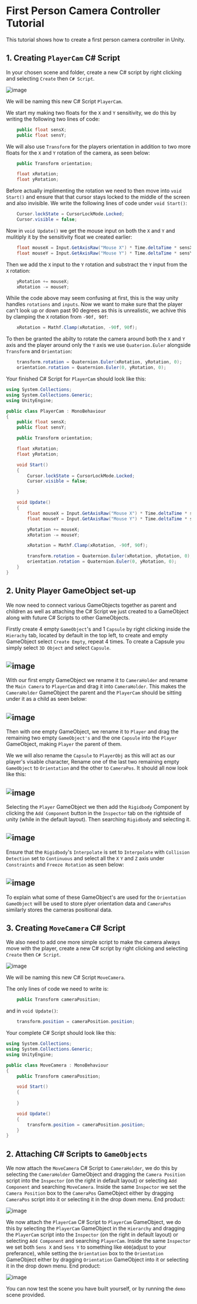 # First Person Camera Controller Tutorial

This tutorial shows how to create a first person camera controller in Unity.

## 1. Creating `PlayerCam` C# Script

In your chosen scene and folder, create a new C# script by right clicking and selecting `Create` then `C# Script`.

![image](https://github.com/august-anumba/First-Person-Camera-Controller-Tutorial/assets/146851823/370bb5c7-007c-40b0-b1c2-0bfe649d0440)

We will be naming this new C# Script `PlayerCam`.

We start my making two floats for the `X` and `Y` sensitivity, we do this by writing the following two lines of code:

```.cs 
    public float sensX;
    public float sensY;
```
We will also use `Transform` for the players orientation in addition to two more floats for the `X` and `Y` rotation of the camera, as seen below:

```.cs
    public Transform orientation;

    float xRotation;
    float yRotation;
```
Before actually implimenting the rotation we need to then move into `void Start()` and ensure that that cursor stays locked to the middle of the screen and also invisible. We write the following lines of code under `void Start()`:

```.cs
    Cursor.lockState = CursorLockMode.Locked;
    Cursor.visible = false;
```
Now in `void Update()` we get the mouse input on both the `X` and `Y` and mulitiply it by the sensitivity float we created earlier:

```.cs
    float mouseX = Input.GetAxisRaw("Mouse X") * Time.deltaTime * sensX;
    float mouseY = Input.GetAxisRaw("Mouse Y") * Time.deltaTime * sensY;
```
Then we add the `X` input to the `Y` rotation and substract the `Y` input from the `X` rotation:

```.cs
    yRotation += mouseX;
    xRotation -= mouseY;
```
While the code above may seem confusing at first, this is the way unity handles `rotations` and `inputs`.
Now we want to make sure that the player can't look up or down past 90 degrees as this is unrealistic, we achive this by clamping the `X` rotation from `-90f, 90f`:

```.cs
    xRotation = Mathf.Clamp(xRotation, -90f, 90f);
```
To then be granted the abilty to rotate the camera around both the `X` and `Y` axis and the player around only the `Y` axis we use `Quaterion.Euler` alongside `Transform` and `Orientation`:

```.cs
    transform.rotation = Quaternion.Euler(xRotation, yRotation, 0);
    orientation.rotation = Quaternion.Euler(0, yRotation, 0);
```
Your finished C# Script for `PlayerCam` should look like this:

```.cs
using System.Collections;
using System.Collections.Generic;
using UnityEngine;

public class PlayerCam : MonoBehaviour
{
    public float sensX;
    public float sensY;

    public Transform orientation;

    float xRotation;
    float yRotation;

    void Start()
    {
        Cursor.lockState = CursorLockMode.Locked;
        Cursor.visible = false;

    }

    void Update()
    {
        float mouseX = Input.GetAxisRaw("Mouse X") * Time.deltaTime * sensX;
        float mouseY = Input.GetAxisRaw("Mouse Y") * Time.deltaTime * sensY;

        yRotation += mouseX;
        xRotation -= mouseY;

        xRotation = Mathf.Clamp(xRotation, -90f, 90f);

        transform.rotation = Quaternion.Euler(xRotation, yRotation, 0);
        orientation.rotation = Quaternion.Euler(0, yRotation, 0);
    }
}

```


## 2. Unity Player GameObject set-up

We now need to connect various GameObjects together as parent and children as well as attaching the C# Script we just created to a GameObject along with future C# Scripts to other GameObjects.

Firstly create 4 empty `GameObject`'s and 1 `Capsule` by right clicking inside the `Hierachy` tab, located by default in the top left, to create and empty GameObject select `Create Empty`, repeat 4 times. To create a Capsule you simply select `3D Object` and select `Capsule`.

![image](https://github.com/august-anumba/First-Person-Camera-Controller-Tutorial/assets/146851823/0f380093-f929-4f30-9684-0f051665505c)
-------------------------------

With our first empty GameObject we rename it to `CameraHolder` and rename the `Main Camera` to `PlayerCam` and drag it into `CameraHolder`. This makes the `CameraHolder` GameObject the parent and the `PlayerCam` should be sitting under it as a child as seen below:

![image](https://github.com/august-anumba/First-Person-Camera-Controller-Tutorial/assets/146851823/dfab7d75-c9b9-4aa8-a364-22acca7a5bc0)
-------------------------------

Then with one empty GameObject, we rename it to `Player` and drag the remaining two empty `GameObject's` and the one `Capsule` into the `Player` GameObject, making `Player` the parent of them.

We we will also rename the `Capsule` to `PlayerObj` as this will act as our player's visable character, Rename one of the last two remaining empty `GameObject` to  `Orientation` and the other to `CameraPos`. It should all now look like this:

![image](https://github.com/august-anumba/First-Person-Camera-Controller-Tutorial/assets/146851823/892a7e91-1bdd-4560-86b3-955495e8f3f0)
-------------------------------

Selecting the `Player` GameObject we then add the `Rigidbody` Component by clicking the `Add Component` button in the `Inspector` tab on the rightside of unity (while in the default layout). Then searching `Rigidbody` and selecting it.

![image](https://github.com/august-anumba/First-Person-Camera-Controller-Tutorial/assets/146851823/1c7e353b-6d45-45da-95a8-681a72a9759d)
-------------------------------

Ensure that the `Rigidbody`'s `Interpolate` is set to `Interpolate` with `Collision Detection` set to `Continuous` and select all the `X` `Y` and `Z` axis under `Constraints` and `Freeze Rotation` as seen below:

![image](https://github.com/august-anumba/First-Person-Camera-Controller-Tutorial/assets/146851823/8a9a4e6f-07c0-4e91-9484-26b9534ce246)
-------------------------------

To explain what some of these GameObject's are used for the `Orientation` `GameObject` will be used to store plyer orientation data and `CameraPos` similarly stores the cameras positional data.

## 3. Creating `MoveCamera` C# Script

We also need to add one more simple script to make the camera always move with the player, create a new C# script by right clicking and selecting `Create` then `C# Script`.

![image](https://github.com/august-anumba/First-Person-Camera-Controller-Tutorial/assets/146851823/370bb5c7-007c-40b0-b1c2-0bfe649d0440)

We will be naming this new C# Script `MoveCamera`.

The only lines of code we need to write is:

```.cs
    public Transform cameraPosition;
```
and in `void Update()`:
```.cs
    transform.position = cameraPosition.position;
```
Your complete C# Script should look like this:

```.cs
using System.Collections;
using System.Collections.Generic;
using UnityEngine;

public class MoveCamera : MonoBehaviour
{
    public Transform cameraPosition;

    void Start()
    {
        
    }

    void Update()
    {
        transform.position = cameraPosition.position;
    }
}

```
## 2. Attaching C# Scripts to `GameObjects`

We now attach the `MoveCamera` C# Script to `CameraHolder`, we do this by selecting the `CameraHolder` GameObject and dragging the `Camera Position` script into the `Inspector` (on the right in default layout) or selecting `Add Component` and searching `MoveCamera`. Inside the same `Inspector` we set the `Camera Position` box to the `CameraPos` GameObject either by dragging `CameraPos` script into it or selecting it in the drop down menu. End product:

![image](https://github.com/august-anumba/First-Person-Camera-Controller-Tutorial/assets/146851823/b78177ed-3f88-4f62-9189-e1bdccfa0ec3)

We now attach the `PlayerCam` C# Script to `PlayerCam` GameObject, we do this by selecting the `PlayerCam` GameObject in the `Hierarchy` and dragging the `PlayerCam` script into the `Inspector` (on the right in default layout) or selecting `Add Component` and searching `PlayerCam`. Inside the same `Inspector` we set both `Sens X` and `Sens Y` to something like `400`(adjust to your preferance), while setting the `Orientation` box to the `Orientation` GameObject either by dragging `Orientation` GameObject into it or selecting it in the drop down menu. End product:

![image](https://github.com/august-anumba/First-Person-Camera-Controller-Tutorial/assets/146851823/a2f8c284-4d69-4482-8175-016b0aef5217)

You can now test the scene you have built yourself, or by running the `demo` scene provided.

